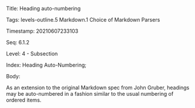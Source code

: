 Title:  Heading auto-numbering

Tags:   levels-outline.5 Markdown.1 Choice of Markdown Parsers

Timestamp: 20210607233103

Seq:    6.1.2

Level:  4 - Subsection

Index:  Heading Auto-Numbering; 

Body: 

As an extension to the original Markdown spec from John Gruber, headings may be auto-numbered in a fashion similar to the usual numbering of ordered items. 

